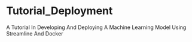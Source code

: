 # Tutorial_Deployment
A Tutorial In Developing And Deploying A Machine Learning Model Using Streamline And Docker
